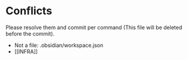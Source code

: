 # Conflicts
Please resolve them and commit per command (This file will be deleted before the commit).
- Not a file: .obsidian/workspace.json
- [[INFRA]]